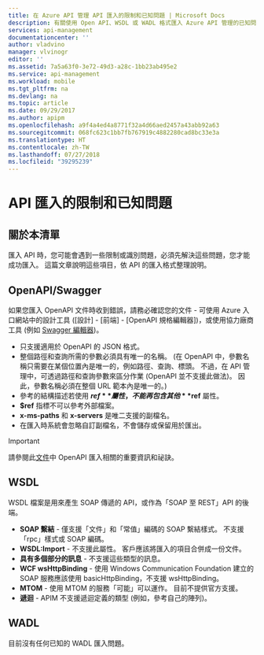```yaml
---
title: 在 Azure API 管理 API 匯入的限制和已知問題 | Microsoft Docs
description: 有關使用 Open API、WSDL 或 WADL 格式匯入 Azure API 管理的已知問題和限制的詳細資料。
services: api-management
documentationcenter: ''
author: vladvino
manager: vlvinogr
editor: ''
ms.assetid: 7a5a63f0-3e72-49d3-a28c-1bb23ab495e2
ms.service: api-management
ms.workload: mobile
ms.tgt_pltfrm: na
ms.devlang: na
ms.topic: article
ms.date: 09/29/2017
ms.author: apipm
ms.openlocfilehash: a9f4a4ed4a8771f32a4d66aed2457a43abb92a63
ms.sourcegitcommit: 068fc623c1bb7fb767919c4882280cad8bc33e3a
ms.translationtype: HT
ms.contentlocale: zh-TW
ms.lasthandoff: 07/27/2018
ms.locfileid: "39295239"
---
```

# <a name="api-import-restrictions-and-known-issues"></a>API 匯入的限制和已知問題
## <a name="about-this-list"></a>關於本清單
匯入 API 時，您可能會遇到一些限制或識別問題，必須先解決這些問題，您才能成功匯入。 這篇文章說明這些項目，依 API 的匯入格式整理說明。

## <a name="open-api"> </a>OpenAPI/Swagger
如果您匯入 OpenAPI 文件時收到錯誤，請務必確認您的文件 - 可使用 Azure 入口網站中的設計工具 ([設計] - [前端] - [OpenAPI 規格編輯器])，或使用協力廠商工具 (例如 <a href="http://editor.swagger.io">Swagger 編輯器</a>)。

* 只支援適用於 OpenAPI 的 JSON 格式。
* 整個路徑和查詢所需的參數必須具有唯一的名稱。 (在 OpenAPI 中，參數名稱只需要在某個位置內是唯一的，例如路徑、查詢、標頭。  不過，在 API 管理中，可透過路徑和查詢參數來區分作業 (OpenAPI 並不支援此做法)。 因此，參數名稱必須在整個 URL 範本內是唯一的。)
* 參考的結構描述若使用 **$ref** 屬性，不能再包含其他 **$ref** 屬性。
* **$ref** 指標不可以參考外部檔案。
* **x-ms-paths** 和 **x-servers** 是唯二支援的副檔名。
* 在匯入時系統會忽略自訂副檔名，不會儲存或保留用於匯出。

> [!IMPORTANT]
> 請參閱此[文件](https://blogs.msdn.microsoft.com/apimanagement/2018/04/11/important-changes-to-openapi-import-and-export/)中 OpenAPI 匯入相關的重要資訊和祕訣。

## <a name="wsdl"> </a>WSDL
WSDL 檔案是用來產生 SOAP 傳遞的 API，或作為「SOAP 至 REST」API 的後端。
* **SOAP 繫結** - 僅支援「文件」和「常值」編碼的 SOAP 繫結樣式。 不支援「rpc」樣式或 SOAP 編碼。
* **WSDL:Import** - 不支援此屬性。 客戶應該將匯入的項目合併成一份文件。
* **具有多個部分的訊息** - 不支援這些類型的訊息。
* **WCF wsHttpBinding** - 使用 Windows Communication Foundation 建立的 SOAP 服務應該使用 basicHttpBinding，不支援 wsHttpBinding。
* **MTOM** - 使用 MTOM 的服務「可能」可以運作。 目前不提供官方支援。
* **遞迴** - APIM 不支援遞迴定義的類型 (例如，參考自己的陣列)。

## <a name="wadl"> </a>WADL
目前沒有任何已知的 WADL 匯入問題。
